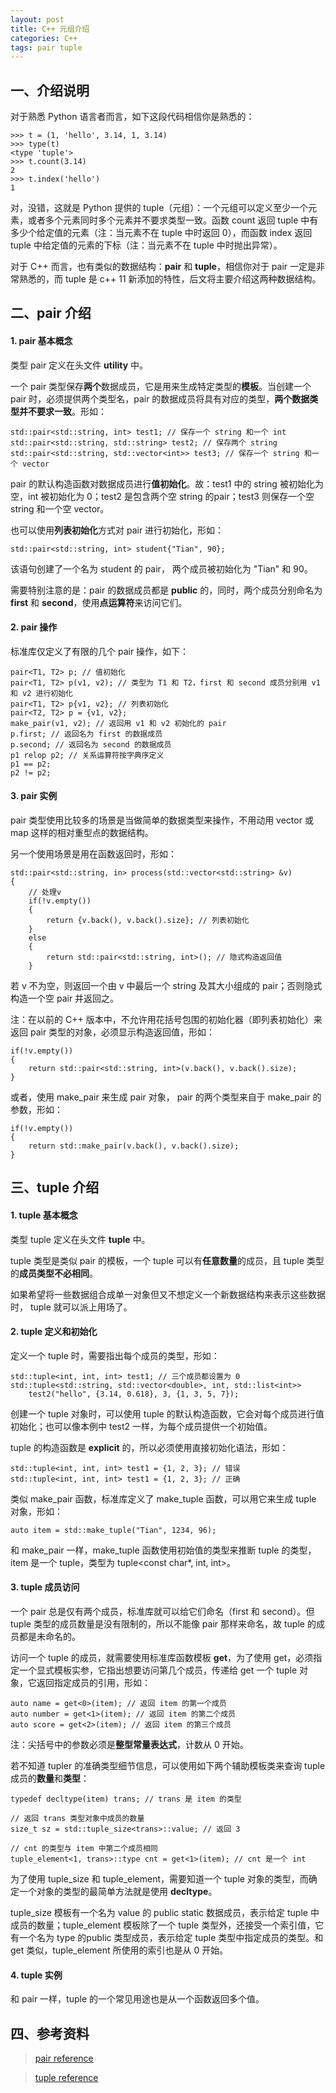 ```yaml
---
layout: post
title: C++ 元组介绍
categories: C++
tags: pair tuple
---
```


## 一、介绍说明

对于熟悉 Python 语言者而言，如下这段代码相信你是熟悉的：

    >>> t = (1, 'hello', 3.14, 1, 3.14)
	>>> type(t)
	<type 'tuple'>
	>>> t.count(3.14)
	2
	>>> t.index('hello')
	1

对，没错，这就是 Python 提供的 tuple（元组）：一个元组可以定义至少一个元素，或者多个元素同时多个元素并不要求类型一致。函数 count 返回 tuple 中有多少个给定值的元素（注：当元素不在 tuple 中时返回 0），而函数 index 返回 tuple 中给定值的元素的下标（注：当元素不在 tuple 中时抛出异常）。

对于 C++ 而言，也有类似的数据结构：**pair** 和 **tuple**，相信你对于 pair 一定是非常熟悉的，而 tuple 是 c++ 11 新添加的特性，后文将主要介绍这两种数据结构。

## 二、pair 介绍

#### 1. pair 基本概念

类型 pair 定义在头文件 **utility** 中。

一个 pair 类型保存**两个**数据成员，它是用来生成特定类型的**模板**。当创建一个 pair 时，必须提供两个类型名，pair 的数据成员将具有对应的类型，**两个数据类型并不要求一致**。形如：

	std::pair<std::string, int> test1; // 保存一个 string 和一个 int
	std::pair<std::string, std::string> test2; // 保存两个 string
	std::pair<std::string, std::vector<int>> test3; // 保存一个 string 和一个 vector

pair 的默认构造函数对数据成员进行**值初始化**。故：test1 中的 string 被初始化为空，int 被初始化为 0；test2 是包含两个空 string 的pair；test3 则保存一个空 string 和一个空 vector。

也可以使用**列表初始化**方式对 pair 进行初始化，形如：

	std::pair<std::string, int> student{"Tian", 90};

该语句创建了一个名为 student 的 pair， 两个成员被初始化为 "Tian" 和 90。

<!--more-->

需要特别注意的是：pair 的数据成员都是 **public** 的，同时，两个成员分别命名为 **first** 和 **second**，使用**点运算符**来访问它们。

#### 2. pair 操作

标准库仅定义了有限的几个 pair 操作，如下：

	pair<T1, T2> p; // 值初始化
	pair<T1, T2> p(v1, v2); // 类型为 T1 和 T2，first 和 second 成员分别用 v1 和 v2 进行初始化
	pair<T1, T2> p{v1, v2}; // 列表初始化
	pair<T2, T2> p = {v1, v2};
	make_pair(v1, v2); // 返回用 v1 和 v2 初始化的 pair
	p.first; // 返回名为 first 的数据成员 
	p.second; // 返回名为 second 的数据成员
	p1 relop p2; // 关系运算符按字典序定义
	p1 == p2;
	p2 != p2;

#### 3. pair 实例

pair 类型使用比较多的场景是当做简单的数据类型来操作，不用动用 vector 或 map 这样的相对重型点的数据结构。

另一个使用场景是用在函数返回时，形如：

	std::pair<std::string, in> process(std::vector<std::string> &v)
	{
		// 处理v
		if(!v.empty())
		{
			return {v.back(), v.back().size}; // 列表初始化
		}
		else
		{
			return std::pair<std::string, int>(); // 隐式构造返回值
		}

若 v 不为空，则返回一个由 v 中最后一个 string 及其大小组成的 pair；否则隐式构造一个空 pair 并返回之。

注：在以前的 C++ 版本中，不允许用花括号包围的初始化器（即列表初始化）来返回 pair 类型的对象，必须显示构造返回值，形如：

	if(!v.empty())
	{
		return std::pair<std::string, int>(v.back(), v.back().size);
	}

或者，使用 make_pair 来生成 pair 对象， pair 的两个类型来自于 make_pair 的参数，形如：

	if(!v.empty())
	{
		return std::make_pair(v.back(), v.back().size);
	}

## 三、tuple 介绍

#### 1. tuple 基本概念

类型 tuple 定义在头文件 **tuple** 中。

tuple 类型是类似 pair 的模板，一个 tuple 可以有**任意数量**的成员，且 tuple 类型的**成员类型不必相同**。

如果希望将一些数据组合成单一对象但又不想定义一个新数据结构来表示这些数据时， tuple 就可以派上用场了。

#### 2. tuple 定义和初始化

定义一个 tuple 时，需要指出每个成员的类型，形如：

	std::tuple<int, int, int> test1; // 三个成员都设置为 0
	std::tuple<std::string, std::vector<double>, int, std::list<int>>
		test2("hello", {3.14, 0.618}, 3, {1, 3, 5, 7});

创建一个 tuple 对象时，可以使用 tuple 的默认构造函数，它会对每个成员进行值初始化；也可以像本例中 test2 一样，为每个成员提供一个初始值。

tuple 的构造函数是 **explicit** 的，所以必须使用直接初始化语法，形如：

	std::tuple<int, int, int> test1 = {1, 2, 3}; // 错误
	std::tuple<int, int, int> test1 = {1, 2, 3}; // 正确

类似 make_pair 函数，标准库定义了 make_tuple 函数，可以用它来生成 tuple 对象，形如：

	auto item = std::make_tuple("Tian", 1234, 96);

和 make_pair 一样，make_tuple 函数使用初始值的类型来推断 tuple 的类型，item 是一个 tuple，类型为 tuple<const char*, int, int>。

#### 3. tuple 成员访问

一个 pair 总是仅有两个成员，标准库就可以给它们命名（first 和 second）。但 tuple 类型的成员数量是没有限制的，所以不能像 pair 那样来命名，故 tuple 的成员都是未命名的。

访问一个 tuple 的成员，就需要使用标准库函数模板 **get**，为了使用 get，必须指定一个显式模板实参，它指出想要访问第几个成员，传递给 get 一个 tuple 对象，它返回指定成员的引用，形如：

	auto name = get<0>(item); // 返回 item 的第一个成员
	auto number = get<1>(item); // 返回 item 的第二个成员
	auto score = get<2>(item); // 返回 item 的第三个成员

注：尖括号中的参数必须是**整型常量表达式**，计数从 0 开始。

若不知道 tupler 的准确类型细节信息，可以使用如下两个辅助模板类来查询 tuple 成员的**数量**和**类型**：

	typedef decltype(item) trans; // trans 是 item 的类型
	
	// 返回 trans 类型对象中成员的数量
	size_t sz = std::tuple_size<trans>::value; // 返回 3

	// cnt 的类型与 item 中第二个成员相同
	tuple_element<1, trans>::type cnt = get<1>(item); // cnt 是一个 int

为了使用 tuple_size 和 tuple_element，需要知道一个 tuple 对象的类型，而确定一个对象的类型的最简单方法就是使用 **decltype**。

tuple_size 模板有一个名为 value 的 public static 数据成员，表示给定 tuple 中成员的数量；tuple_element 模板除了一个 tuple 类型外，还接受一个索引值，它有一个名为 type 的public 类型成员，表示给定 tuple 类型中指定成员的类型。和 get 类似，tuple_element 所使用的索引也是从 0 开始。

#### 4. tuple 实例

和 pair 一样，tuple 的一个常见用途也是从一个函数返回多个值。

## 四、参考资料

> [pair reference](http://www.cplusplus.com/reference/utility/pair/)

> [tuple reference](http://www.cplusplus.com/reference/tuple/)